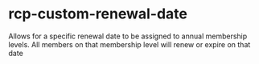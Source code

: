 # rcp-custom-renewal-date
Allows for a specific renewal date to be assigned to annual membership levels. All members on that membership level will renew or expire on that date
